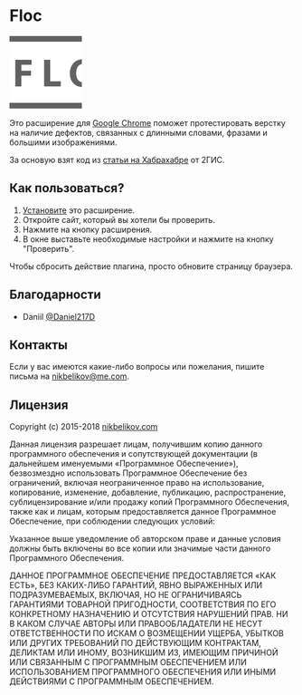 # Floc

![floc-logo](https://github.com/nikbelikov/floc/blob/master/floc/icon.png)

Это расширение для [Google Chrome](https://www.google.ru/chrome/index.html) поможет протестировать верстку на наличие дефектов, связанных с длинными словами, фразами и большими изображениями.

За основую взят код из [статьи на Хабрахабре](http://habrahabr.ru/company/2gis/blog/246831/) от 2ГИС.

## Как пользоваться?

1. [Установите](http://goo.gl/3xt6MV) это расширение.
2. Откройте сайт, который вы хотели бы проверить.
3. Нажмите на кнопку расширения.
4. В окне выставьте необходимые настройки и нажмите на кнопку "Проверить".

Чтобы сбросить действие плагина, просто обновите страницу браузера.

## Благодарности

- Daniil [@Daniel217D](https://github.com/Daniel217D)

## Контакты

Если у вас имеются какие-либо вопросы или пожелания, пишите письма на [nikbelikov@me.com](mailto:nikbelikov@me.com).

## Лицензия

Copyright (c) 2015-2018 [nikbelikov.com](http://nikbelikov.com/)

Данная лицензия разрешает лицам, получившим копию данного программного обеспечения и сопутствующей документации (в дальнейшем именуемыми «Программное Обеспечение»), безвозмездно использовать Программное Обеспечение без ограничений, включая неограниченное право на использование, копирование, изменение, добавление, публикацию, распространение, сублицензирование и/или продажу копий Программного Обеспечения, также как и лицам, которым предоставляется данное Программное Обеспечение, при соблюдении следующих условий:

Указанное выше уведомление об авторском праве и данные условия должны быть включены во все копии или значимые части данного Программного Обеспечения.

ДАННОЕ ПРОГРАММНОЕ ОБЕСПЕЧЕНИЕ ПРЕДОСТАВЛЯЕТСЯ «КАК ЕСТЬ», БЕЗ КАКИХ-ЛИБО ГАРАНТИЙ, ЯВНО ВЫРАЖЕННЫХ ИЛИ ПОДРАЗУМЕВАЕМЫХ, ВКЛЮЧАЯ, НО НЕ ОГРАНИЧИВАЯСЬ ГАРАНТИЯМИ ТОВАРНОЙ ПРИГОДНОСТИ, СООТВЕТСТВИЯ ПО ЕГО КОНКРЕТНОМУ НАЗНАЧЕНИЮ И ОТСУТСТВИЯ НАРУШЕНИЙ ПРАВ. НИ В КАКОМ СЛУЧАЕ АВТОРЫ ИЛИ ПРАВООБЛАДАТЕЛИ НЕ НЕСУТ ОТВЕТСТВЕННОСТИ ПО ИСКАМ О ВОЗМЕЩЕНИИ УЩЕРБА, УБЫТКОВ ИЛИ ДРУГИХ ТРЕБОВАНИЙ ПО ДЕЙСТВУЮЩИМ КОНТРАКТАМ, ДЕЛИКТАМ ИЛИ ИНОМУ, ВОЗНИКШИМ ИЗ, ИМЕЮЩИМ ПРИЧИНОЙ ИЛИ СВЯЗАННЫМ С ПРОГРАММНЫМ ОБЕСПЕЧЕНИЕМ ИЛИ ИСПОЛЬЗОВАНИЕМ ПРОГРАММНОГО ОБЕСПЕЧЕНИЯ ИЛИ ИНЫМИ ДЕЙСТВИЯМИ С ПРОГРАММНЫМ ОБЕСПЕЧЕНИЕМ.
